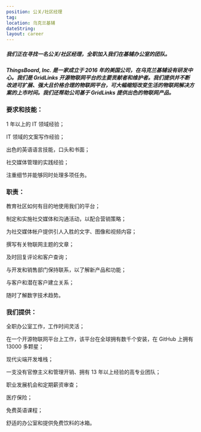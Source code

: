 ```yaml
---
position: 公关/社区经理
tag:
location: 乌克兰基辅
dateString:
layout: career
---
```

##### 我们正在寻找一名公关/社区经理，全职加入我们在基辅办公室的团队。
##### ThingsBoard, Inc. 是一家成立于 2016 年的美国公司，在乌克兰基辅设有研发中心。我们是 GridLinks 开源物联网平台的主要贡献者和维护者。我们提供并不断改进可扩展、强大且价格合理的物联网平台，可大幅缩短改变生活的物联网解决方案的上市时间。我们还帮助公司基于 GridLinks 提供出色的物联网产品。

### 要求和技能：
1 年以上的 IT 领域经验；

IT 领域的文案写作经验；

出色的英语语言技能，口头和书面；

社交媒体管理的实践经验；

注重细节并能够同时处理多项任务。

### 职责：
教育社区如何有目的地使用我们的平台；

制定和实施社交媒体和沟通活动，以配合营销策略；

为社交媒体帐户提供引人入胜的文字、图像和视频内容；

撰写有关物联网主题的文章；

及时回复评论和客户查询；

与开发和销售部门保持联系，以了解新产品和功能；

与客户和潜在客户建立关系；

随时了解数字技术趋势。

### 我们提供：
全职办公室工作，工作时间灵活；

在一个开源物联网平台上工作，该平台在全球拥有数千个安装，在 GitHub 上拥有 13000 多颗星；

现代尖端开发堆栈；

一支没有官僚主义和管理开销、拥有 13 年以上经验的高专业团队；

职业发展机会和定期薪资审查；

医疗保险；

免费英语课程；

舒适的办公室和提供免费饮料的冰箱。